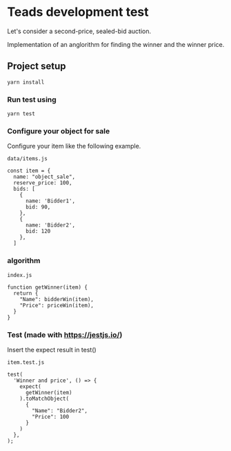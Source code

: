 # Teads development test
Let's consider a second-price, sealed-bid auction.

Implementation of an anglorithm for finding the winner and the winner price.

## Project setup
```
yarn install
```

### Run test using
```
yarn test
```

### Configure your object for sale
Configure your item like the following example.

```
data/items.js

const item = {
  name: "object_sale",
  reserve_price: 100,
  bids: [
    {
      name: 'Bidder1',
      bid: 90,
    },
    {
      name: 'Bidder2',
      bid: 120
    },
  ]
```

### algorithm

```
index.js

function getWinner(item) {
  return {
    "Name": bidderWin(item),
    "Price": priceWin(item),
  }
}
```

### Test (made with https://jestjs.io/)
Insert the expect result in test()

```
item.test.js

test(
  'Winner and price', () => {
    expect(
      getWinner(item)
    ).toMatchObject(
      {
        "Name": "Bidder2",
        "Price": 100
      }
    )
  },
);
```

